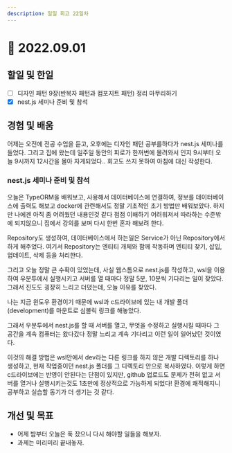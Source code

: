```yaml
---
description: 일일 회고 22일차
---
```


# 🤭 2022.09.01

## 할일 및 한일

* [ ] 디자인 패턴 9장(반복자 패턴과 컴포지트 패턴) 정리 마무리하기
* [x] nest.js 세미나 준비 및 참석

## 경험 및 배움

어제는 오전에 전공 수업을 듣고, 오후에는 디자인 패턴 공부를하다가 nest.js 세미나를 들었다. 그리고 집에 왔는데 일주일 동안의 피로가 한꺼번에 몰려와서 인지 9시부터 오늘 9시까지 12시간을 몰아 자게되었다.. 회고도 쓰지 못하여 아침에 대신 작성한다.

### nest.js 세미나 준비 및 참석

오늘은 TypeORM을 배워보고, 사용해서 데이터베이스에 연결하여, 정보를 데이터베이스에 출력도 해보고 docker에 관련해서도 정말 기초적인 초기 방법만 배워보았다. 하지만 나에겐 아직 좀 어려웠던 내용인것 같다 점점 이해하기 어려워져서 따라하는 수준밖에 되지않으니 집에서 강의를 보며 다시 한번 혼자 해보려 한다.

Repository도 생성하여, 데이터베이스에서 하는일은 Service가 아닌 Repository에서 하게 해주었다. 여기서 Repository는 엔티티 개체와 함께 작동하며 엔티티 찾기, 삽입, 업데이트, 삭제 등을 처리한다.

그리고 오늘 정말 큰 수확이 있었는데, 사실 웹스톰으로 nest.js를 작성하고, wsl을 이용하여 우분투에서 실행시키고 서버를 열 때마다 정말 5분, 10분씩 기다리는 일이 잦았다. 그래서 진도도 굉장히 느리고 더뎠는데, 오늘 이유를 찾았다.

나는 지금 윈도우 환경이기 때문에 wsl과 c드라이브에 있는 내 개발 폴더(development)를 마운트로 심볼릭 링크를 해놓았다.

그래서 우분투에서 nest.js를 할 때 서버를 열고, 무엇을 수정하고 실행시킬 때마다 그 공간을 계속 컴퓨터는 왔다갔다  정말 느리고 계속 기다리고 이런 일이 일어났던 것이였다.

이것의 해결 방법은 wsl안에서 dev라는 다른 링크를 하지 않은 개발 디렉토리를 하나 생성하고, 현재 작업중이던 nest.js 폴더를 그 디렉토리 안으로 복사하였다. 이렇게 하면 c드라이브에는 반영이 안된다는 단점이 있지만, github 업로드도 문제가 전혀 없고 서버를 열거나 실행시키는것도 1초만에 정상적으로 가능하게 되었다! 환경에 쾌적해지니 공부하고 실습할 동기가 더 생기는 것 같다.

## 개선 및 목표

* 어제 밤부터 오늘은 푹 잤으니 다시 해야할 일들을 해보자.
* 과제는 미리미리 끝내놓자.

